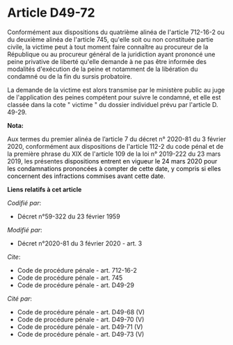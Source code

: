 # Article D49-72

Conformément aux dispositions du quatrième alinéa de l'article 712-16-2 ou du deuxième alinéa de l'article 745, qu'elle soit
ou non constituée partie civile, la victime peut à tout moment faire connaître au procureur de la République ou au procureur
général de la juridiction ayant prononcé une peine privative de liberté qu'elle demande à ne pas être informée des modalités
d'exécution de la peine et notamment de la libération du condamné ou de la fin du sursis probatoire.

La demande de la victime est alors transmise par le ministère public au juge de l'application des peines compétent pour
suivre le condamné, et elle est classée dans la cote " victime " du dossier individuel prévu par l'article D. 49-29.

**Nota:**

Aux termes du premier alinéa de l’article 7 du décret n° 2020-81 du 3 février 2020, conformément aux dispositions de
l'article 112-2 du code pénal et de la première phrase du XIX de l'article 109 de la loi n° 2019-222 du 23 mars 2019, les
présentes 
  <font color="black">dispositions entrent en vigueur le 24 mars 2020 pour les condamnations prononcées à compter de cette
date, y compris si elles concernent des infractions commises avant cette date.</font>

**Liens relatifs à cet article**

_Codifié par_:

  - Décret n°59-322 du 23 février 1959

_Modifié par_:

  - Décret n°2020-81 du 3 février 2020 - art. 3

_Cite_:

  - Code de procédure pénale - art. 712-16-2
  - Code de procédure pénale - art. 745
  - Code de procédure pénale - art. D49-29

_Cité par_:

  - Code de procédure pénale - art. D49-68 (V)
  - Code de procédure pénale - art. D49-70 (V)
  - Code de procédure pénale - art. D49-71 (V)
  - Code de procédure pénale - art. D49-73 (V)
